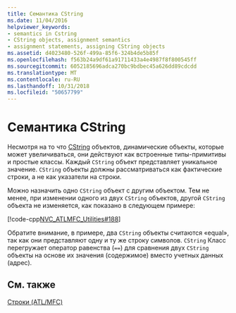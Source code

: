 ```yaml
---
title: Семантика CString
ms.date: 11/04/2016
helpviewer_keywords:
- semantics in Cstring
- CString objects, assignment semantics
- assignment statements, assigning CString objects
ms.assetid: d4023480-526f-499a-85f6-324b4de5b85f
ms.openlocfilehash: f563b24a9df61a91711433a4e4987f8f800545ff
ms.sourcegitcommit: 6052185696adca270bc9bdbec45a626dd89cdcdd
ms.translationtype: MT
ms.contentlocale: ru-RU
ms.lasthandoff: 10/31/2018
ms.locfileid: "50657799"
---
```

# <a name="cstring-semantics"></a>Семантика CString

Несмотря на то что [CString](../atl-mfc-shared/reference/cstringt-class.md) объектов, динамические объекты, которые может увеличиваться, они действуют как встроенные типы-примитивы и простые классы. Каждый `CString` объект представляет уникальное значение. `CString` объекты должны рассматриваться как фактические строки, а не как указатели на строки.

Можно назначить одно `CString` объект с другим объектом. Тем не менее, при изменении одного из двух `CString` объектов, другой `CString` объекта не изменяется, как показано в следующем примере:

[!code-cpp[NVC_ATLMFC_Utilities#188](../atl-mfc-shared/codesnippet/cpp/cstring-semantics_1.cpp)]

Обратите внимание, в примере, два `CString` объекты считаются «equal», так как они представляют одну и ту же строку символов. `CString` Класс перегружает оператор равенства (`==`) для сравнения двух `CString` объекты на основе их значения (содержимое) вместо учетных данных (адрес).

## <a name="see-also"></a>См. также

[Строки (ATL/MFC)](../atl-mfc-shared/strings-atl-mfc.md)

